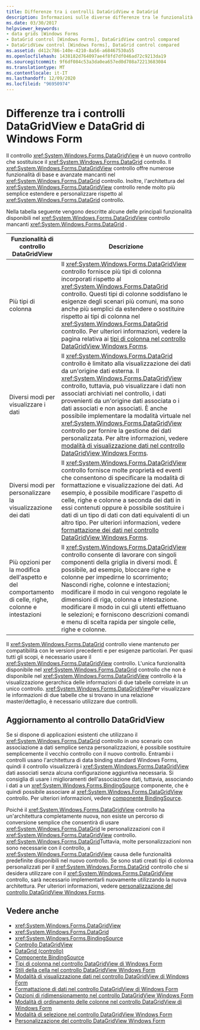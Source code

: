 ```yaml
---
title: Differenze tra i controlli DataGridView e DataGrid
description: Informazioni sulle diverse differenze tra le funzionalità di Windows Forms controlli DataGridView e DataGrid, nonché le differenze nell'architettura.
ms.date: 03/30/2017
helpviewer_keywords:
- data grids [Windows Forms
- DataGrid control [Windows Forms], DataGridView control compared
- DataGridView control [Windows Forms], DataGrid control compared
ms.assetid: d412c786-140e-4210-8a56-a68467530a55
ms.openlocfilehash: 1438182d764097ae4f8fd7df046ad72c9213da19
ms.sourcegitcommit: 9f6df084c53a3da0ea657ed0d708a72213683084
ms.translationtype: MT
ms.contentlocale: it-IT
ms.lasthandoff: 12/09/2020
ms.locfileid: "96950974"
---
```

# <a name="differences-between-the-windows-forms-datagridview-and-datagrid-controls"></a>Differenze tra i controlli DataGridView e DataGrid di Windows Form
Il controllo <xref:System.Windows.Forms.DataGridView> è un nuovo controllo che sostituisce il <xref:System.Windows.Forms.DataGrid> controllo. Il <xref:System.Windows.Forms.DataGridView> controllo offre numerose funzionalità di base e avanzate mancanti nel <xref:System.Windows.Forms.DataGrid> controllo. Inoltre, l'architettura del <xref:System.Windows.Forms.DataGridView> controllo rende molto più semplice estendere e personalizzare rispetto al <xref:System.Windows.Forms.DataGrid> controllo.  
  
 Nella tabella seguente vengono descritte alcune delle principali funzionalità disponibili nel <xref:System.Windows.Forms.DataGridView> controllo mancanti <xref:System.Windows.Forms.DataGrid> .  
  
|Funzionalità di controllo DataGridView|Descrizione|  
|----------------------------------|-----------------|  
|Più tipi di colonna|Il <xref:System.Windows.Forms.DataGridView> controllo fornisce più tipi di colonna incorporati rispetto al <xref:System.Windows.Forms.DataGrid> controllo. Questi tipi di colonne soddisfano le esigenze degli scenari più comuni, ma sono anche più semplici da estendere o sostituire rispetto ai tipi di colonna nel <xref:System.Windows.Forms.DataGrid> controllo. Per ulteriori informazioni, vedere la pagina relativa ai [tipi di colonna nel controllo DataGridView Windows Forms](column-types-in-the-windows-forms-datagridview-control.md).|  
|Diversi modi per visualizzare i dati|Il <xref:System.Windows.Forms.DataGrid> controllo è limitato alla visualizzazione dei dati da un'origine dati esterna. Il <xref:System.Windows.Forms.DataGridView> controllo, tuttavia, può visualizzare i dati non associati archiviati nel controllo, i dati provenienti da un'origine dati associata o i dati associati e non associati. È anche possibile implementare la modalità virtuale nel <xref:System.Windows.Forms.DataGridView> controllo per fornire la gestione dei dati personalizzata. Per altre informazioni, vedere [modalità di visualizzazione dati nel controllo DataGridView Windows Forms](data-display-modes-in-the-windows-forms-datagridview-control.md).|  
|Diversi modi per personalizzare la visualizzazione dei dati|Il <xref:System.Windows.Forms.DataGridView> controllo fornisce molte proprietà ed eventi che consentono di specificare la modalità di formattazione e visualizzazione dei dati. Ad esempio, è possibile modificare l'aspetto di celle, righe e colonne a seconda dei dati in essi contenuti oppure è possibile sostituire i dati di un tipo di dati con dati equivalenti di un altro tipo. Per ulteriori informazioni, vedere [formattazione dei dati nel controllo DataGridView Windows Forms](data-formatting-in-the-windows-forms-datagridview-control.md).|  
|Più opzioni per la modifica dell'aspetto e del comportamento di celle, righe, colonne e intestazioni|Il <xref:System.Windows.Forms.DataGridView> controllo consente di lavorare con singoli componenti della griglia in diversi modi. È possibile, ad esempio, bloccare righe e colonne per impedirne lo scorrimento; Nascondi righe, colonne e intestazioni; modificare il modo in cui vengono regolate le dimensioni di riga, colonna e intestazione. modificare il modo in cui gli utenti effettuano le selezioni; e forniscono descrizioni comandi e menu di scelta rapida per singole celle, righe e colonne.|  
  
 Il <xref:System.Windows.Forms.DataGrid> controllo viene mantenuto per compatibilità con le versioni precedenti e per esigenze particolari. Per quasi tutti gli scopi, è necessario usare il <xref:System.Windows.Forms.DataGridView> controllo. L'unica funzionalità disponibile nel <xref:System.Windows.Forms.DataGrid> controllo che non è disponibile nel <xref:System.Windows.Forms.DataGridView> controllo è la visualizzazione gerarchica delle informazioni di due tabelle correlate in un unico controllo. <xref:System.Windows.Forms.DataGridView>Per visualizzare le informazioni di due tabelle che si trovano in una relazione master/dettaglio, è necessario utilizzare due controlli.  
  
## <a name="upgrading-to-the-datagridview-control"></a>Aggiornamento al controllo DataGridView  
 Se si dispone di applicazioni esistenti che utilizzano il <xref:System.Windows.Forms.DataGrid> controllo in uno scenario con associazione a dati semplice senza personalizzazioni, è possibile sostituire semplicemente il vecchio controllo con il nuovo controllo. Entrambi i controlli usano l'architettura di data binding standard Windows Forms, quindi il controllo visualizzerà i <xref:System.Windows.Forms.DataGridView> dati associati senza alcuna configurazione aggiuntiva necessaria. Si consiglia di usare i miglioramenti dell'associazione dati, tuttavia, associando i dati a un <xref:System.Windows.Forms.BindingSource> componente, che è quindi possibile associare al <xref:System.Windows.Forms.DataGridView> controllo. Per ulteriori informazioni, vedere [componente BindingSource](bindingsource-component.md).  
  
 Poiché il <xref:System.Windows.Forms.DataGridView> controllo ha un'architettura completamente nuova, non esiste un percorso di conversione semplice che consentirà di usare <xref:System.Windows.Forms.DataGrid> le personalizzazioni con il <xref:System.Windows.Forms.DataGridView> controllo. <xref:System.Windows.Forms.DataGrid>Tuttavia, molte personalizzazioni non sono necessarie con il controllo, a <xref:System.Windows.Forms.DataGridView> causa delle funzionalità predefinite disponibili nel nuovo controllo. Se sono stati creati tipi di colonna personalizzati per il <xref:System.Windows.Forms.DataGrid> controllo che si desidera utilizzare con il <xref:System.Windows.Forms.DataGridView> controllo, sarà necessario implementarli nuovamente utilizzando la nuova architettura. Per ulteriori informazioni, vedere [personalizzazione del controllo DataGridView Windows Forms](customizing-the-windows-forms-datagridview-control.md).  
  
## <a name="see-also"></a>Vedere anche

- <xref:System.Windows.Forms.DataGridView>
- <xref:System.Windows.Forms.DataGrid>
- <xref:System.Windows.Forms.BindingSource>
- [Controllo DataGridView](datagridview-control-windows-forms.md)
- [DataGrid (controllo)](datagrid-control-windows-forms.md)
- [Componente BindingSource](bindingsource-component.md)
- [Tipi di colonna nel controllo DataGridView di Windows Form](column-types-in-the-windows-forms-datagridview-control.md)
- [Stili della cella nel controllo DataGridView Windows Form](cell-styles-in-the-windows-forms-datagridview-control.md)
- [Modalità di visualizzazione dati nel controllo DataGridView di Windows Form](data-display-modes-in-the-windows-forms-datagridview-control.md)
- [Formattazione di dati nel controllo DataGridView di Windows Form](data-formatting-in-the-windows-forms-datagridview-control.md)
- [Opzioni di ridimensionamento nel controllo DataGridView Windows Form](sizing-options-in-the-windows-forms-datagridview-control.md)
- [Modalità di ordinamento delle colonne nel controllo DataGridView di Windows Form](column-sort-modes-in-the-windows-forms-datagridview-control.md)
- [Modalità di selezione nel controllo DataGridView Windows Form](selection-modes-in-the-windows-forms-datagridview-control.md)
- [Personalizzazione del controllo DataGridView Windows Form](customizing-the-windows-forms-datagridview-control.md)

